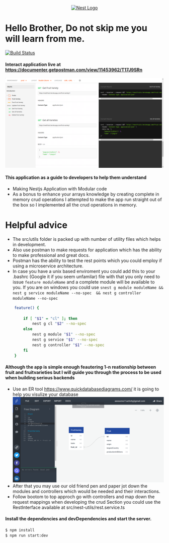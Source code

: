 <p align="center">
  <a href="http://nestjs.com/" target="blank"><img src="https://nestjs.com/img/logo_text.svg" width="320" alt="Nest Logo" /></a>
</p>

# Hello Brother, Do not skip me you will learn from me.

[![Build Status](https://travis-ci.org/joemccann/dillinger.svg?branch=master)](https://travis-ci.org/joemccann/dillinger)
#### Interact application live at https://documenter.getpostman.com/view/11453962/T17J9SRn

![](screenshots/postman.png)


#### This application as a guide to developers to help them understand   
  - Making Nestjs Application with Modular code
  - As a bonus to enhance your arrays knowledge by creating complete in memory crud operations
I attempted to make the app run straight out of the box so I implemented all the crud operations in memory.

# Helpful advice 

- The src/utils folder is packed up with number of utility files which helps in development.  
- Also use postman to make requests for application which has the ability to make professional and great docs.
- Postman has the ability to test the rest points which you could employ if using a microservice architecture.
- In case you have a unix based enviroment you could add this to your .bashrc (Google it if you seem unfamilar) file with that you only need to issue
```feature moduleName``` 
 and a complete module will be available to you. If you are on windows you could use
```snest g module moduleName && nest g service moduleName --no-spec  && nest g controller moduleName --no-spec```
```sh
    feature() {

        if [ "$1" = "cl" ]; then
            nest g cl "$2" --no-spec
        else
            nest g module "$1" --no-spec 
            nest g service "$1" --no-spec
            nest g controller "$1" --no-spec
        fi
    }
```

####  Although the app is simple enough feautering 1-n reationship between fruit and fruitvarieties but I will guide you through the process to be used when building serious backends
  - Use an ER tool https://www.quickdatabasediagrams.com/ it is going to help you visulize your database  
![](screenshots/ER.png)
- After that you may use our old friend pen and paper jot down the modules and controllers which would be needed and their interactions.       
- Follow bootom to top approch go with controllers and map down the request mappings when developing the crud Section you could use the RestInterface available at src/nest-utils/rest.service.ts


#### Install the dependencies and devDependencies and start the server.

```sh
$ npm install 
$ npm run start:dev
```
